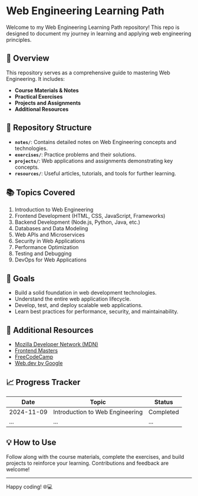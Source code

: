 # Web Engineering Learning Path

Welcome to my Web Engineering Learning Path repository! This repo is designed to document my journey in learning and applying web engineering principles.

## 🚀 Overview
This repository serves as a comprehensive guide to mastering Web Engineering. It includes:
- **Course Materials & Notes**
- **Practical Exercises**
- **Projects and Assignments**
- **Additional Resources**

## 📂 Repository Structure
- **`notes/`**: Contains detailed notes on Web Engineering concepts and technologies.
- **`exercises/`**: Practice problems and their solutions.
- **`projects/`**: Web applications and assignments demonstrating key concepts.
- **`resources/`**: Useful articles, tutorials, and tools for further learning.

## 📚 Topics Covered
1. Introduction to Web Engineering
2. Frontend Development (HTML, CSS, JavaScript, Frameworks)
3. Backend Development (Node.js, Python, Java, etc.)
4. Databases and Data Modeling
5. Web APIs and Microservices
6. Security in Web Applications
7. Performance Optimization
8. Testing and Debugging
9. DevOps for Web Applications

## 🎯 Goals
- Build a solid foundation in web development technologies.
- Understand the entire web application lifecycle.
- Develop, test, and deploy scalable web applications.
- Learn best practices for performance, security, and maintainability.

## 🔗 Additional Resources
- [Mozilla Developer Network (MDN)](https://developer.mozilla.org/)
- [Frontend Masters](https://frontendmasters.com/)
- [FreeCodeCamp](https://www.freecodecamp.org/)
- [Web.dev by Google](https://web.dev/)

## 📈 Progress Tracker
| Date       | Topic                           | Status    |
|------------|---------------------------------|-----------|
| 2024-11-09 | Introduction to Web Engineering | Completed |
| ...        | ...                             | ...       |

## 💡 How to Use
Follow along with the course materials, complete the exercises, and build projects to reinforce your learning. Contributions and feedback are welcome!

---

Happy coding! 🌐💻
